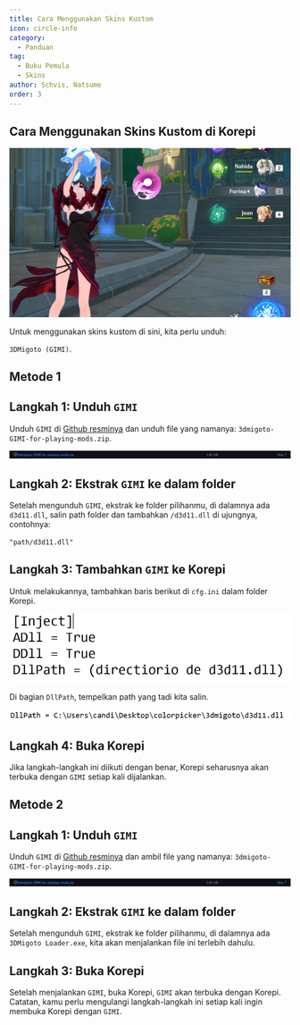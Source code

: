 ```yaml
---
title: Cara Menggunakan Skins Kustom
icon: circle-info
category:
  - Panduan
tag:
  - Buku Pemula
  - Skins
author: Schvis, Natsume
order: 3
---
```


## Cara Menggunakan Skins Kustom di Korepi

![](images/example.png)

Untuk menggunakan skins kustom di sini, kita perlu unduh:

`3DMigoto (GIMI)`.
## Metode 1
## Langkah 1: Unduh `GIMI`

Unduh `GIMI` di [Github resminya](https://github.com/SilentNightSound/GI-Model-Importer/releases/tag/v7.0) dan unduh file yang namanya: `3dmigoto-GIMI-for-playing-mods.zip`.

![](images/3dm-1.png)

## Langkah 2: Ekstrak `GIMI` ke dalam folder

Setelah mengunduh `GIMI`, ekstrak ke folder pilihanmu, di dalamnya ada `d3d11.dll`, salin path folder dan tambahkan `/d3d11.dll` di ujungnya, contohnya:

`"path/d3d11.dll"`

## Langkah 3: Tambahkan `GIMI` ke Korepi

Untuk melakukannya, tambahkan baris berikut di `cfg.ini` dalam folder Korepi.

![](images/3dm-2.png)

Di bagian `DllPath`, tempelkan path yang tadi kita salin.

![](images/3dm-3.png)

## Langkah 4: Buka Korepi

Jika langkah-langkah ini diikuti dengan benar, Korepi seharusnya akan terbuka dengan `GIMI` setiap kali dijalankan.

## Metode 2
## Langkah 1: Unduh `GIMI`

Unduh `GIMI` di [Github resminya](https://github.com/SilentNightSound/GI-Model-Importer/releases/tag/v7.0) dan ambil file yang namanya: `3dmigoto-GIMI-for-playing-mods.zip`.

![](images/3dm-1.png)

## Langkah 2: Ekstrak `GIMI` ke dalam folder

Setelah mengunduh `GIMI`, ekstrak ke folder pilihanmu, di dalamnya ada `3DMigoto Loader.exe`, kita akan menjalankan file ini terlebih dahulu.

## Langkah 3: Buka Korepi

Setelah menjalankan `GIMI`, buka Korepi, `GIMI` akan terbuka dengan Korepi. Catatan, kamu perlu mengulangi langkah-langkah ini setiap kali ingin membuka Korepi dengan `GIMI`.
